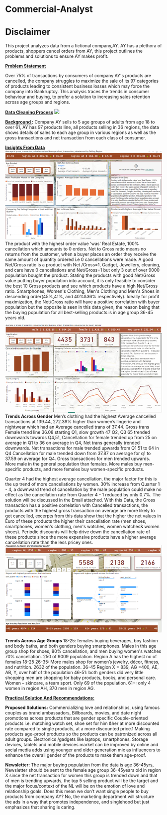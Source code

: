 # Commercial-Analyst

# __Disclaimer__  

This project analyzes data from a fictional company,AY. AY has a plethora of products, shoppers cancel orders from AY, this project outlines the problems and solutions to ensure AY makes profit.

**<ins>Problem Statement</ins>**

Over 75% of transactions by consumers of company AY's products are cancelled, the company struggles to maximize the sale of its 97 categories of products leading to consistent business losses which may force the company into Bankruptcy. This analysis traces the trends in consumer behaviour and buying, to profer a solution to increasing sales retention across age groups and regions.

**<ins>Data Cleaning Process</ins>**
![](<ins>)

**<ins> Background </ins>:**
Company AY sells to 5 age groups of adults from age 18 to over 61, AY has 97 products line, all products selling in 36 regions, the data shows details of sales to each age group in various regions as well as the gross transactions and net transaction from each class of consumer.

**<ins>Insights From Data </ins>**
![](Profitability.png)
![](BestSellingProduct.png)
The product with the highest order value 'was' Real Estate, 100% cancellation which amounts to 0 orders. Net to Gross ratio means no returns from the customer, when a buyer places an order they receive the same amount of quantity ordered i.e 0 cancellations were made. A good Net/Gross ratio is a product with Net /Gross=1, Gadget, Jewellery, cleaning, and care have 0 cancellations and Net/Gross=1 but only 3 out of over 9000 population bought the product. Stating the products with good Net/Gross value putting buyer population into account, it is only feasible to consider the best 10 Gross products and see which products have a high Net/Gross ratio. Smartphones, Women's Clothing, Men's Clothing and Men's Shoes in descending order(45%,41%, and 40%&36% respectively). Ideally for profit maximization, the Net/Gross ratio will have a positive correlation with buyer population but the opposite is seen in this data given, the reason being that the buying population for all best-selling products is in age group 36-45 years old.

![](ShoppingTrendsByGender.png)
**Trends Across Gender**
Men’s clothing had the highest Average cancelled transactions at 139.44, 272.39% higher than women’s lingerie and nightwear which had an Average cancelled trans of 37.44.
Gross trans Female trend line 36.08 starting Q1, slow growth 47 Q2, Q3 65 trended downwards towards Q4,51, Cancellation for female trended up from 25 on average in Q1 to 36 on average in Q4, Net trans generally trended downwards.
Net transactions for male trended upwards from Q1 51 to 64 in Q4
Cancellation for male trended down from 37.87 on average for q1 to 37.59 on average for Q4.
Gross transactions for men trended upwards.
More male in the general population than females. More males buy men-specific products, and more females buy women-specific products.

Quarter 4 had the highest average cancellation, the major factor for this is the up trend of more cancellations by women. 30% increase from Quarter 1 - 4, a downward trend of cancellation by the male population could make no effect as the cancellation rate from Quarter 4 - 1 reduced by only 0.7%. The solution will be discussed in the Email attached. 
With this Data, the Gross transaction has a positive correlation with Cancelled transactions, the products with the highest gross transaction on average are more likely to get cancelled, excerpts from this data show that the higher the net values in Euro of these products the higher their cancellation rate (men shoes, smartphones, women's clothing, men's watches, women watches& women shoes). Periodic discounts will help drive down the cancellation rate of these products since the more expensive products have a higher average cancellation rate than the less pricey ones.
![](ShoppingByTrends.png)

**Trends Across Age Groups**
18-25: females buying beverages, boy fashion and body baths, and both genders buying smartphones. Males in this age group shop for shoes, 80% cancellation, and men buying women's watches 70% cancellation. 250 of 9009 population. Region A has the highest no of females 18-25
26-35: More males shop for women’s jewelry, décor, fitness, and nutrition. 2632 of the population.
36-45 Region X = 839, AG =400, AE, AB, Y, over half of the population 
46-51: both genders did very little shopping men are shopping for baby products, books, and personal care.
Women – skincare, a team sport. Only 69 of the population.
61+: only 4 women in region AH, 370 men in region AG. 

**<ins>Practical Solution And Recommendations:</ins>**

**Proposed Solutions:**
Commercializing love and relationships, using famous couples as brand ambassadors, Billboards, movies, and date night promotions across products that are gender specific
Couple-oriented products i.e. matching watch set, shoe set for him &her at more discounted rate compared to single products, at a more discounted price.1
Making products age-proof products so the products can be patronized across all adult groups.
Electronics /gadgets like laptops, smartphones, Storage devices, tablets and mobile devices market can be improved by online and social media adds using younger and older generation mix as influencers to enhance the overall gender of the products to make them age-proof.

**Newsletter:**
The major buying population from the data is  age 36-45yrs, Newsletter should be sent to the female age group 36-45years old in region X  since the net transaction for women this group is trended down and that of men is trending upwards, the top 5 selling product will be the target and the major focus/context of the NL will be on the emotion of love and relationship goals.
Does this mean we don’t want single people to buy products from company AY? No, the marketing department will structure the ads in a way that promotes independence, and singlehood but just emphasizes that sharing is caring.






